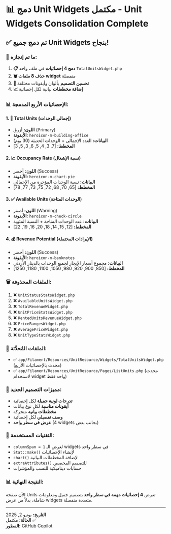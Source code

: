 # 📊 دمج Unit Widgets مكتمل - Unit Widgets Consolidation Complete

## ✅ **تم دمج جميع Unit Widgets بنجاح!**

### 🎯 **ما تم إنجازه:**
1. **📋 دمج 4 إحصائيات** في ملف واحد `TotalUnitsWidget.php`
2. **🗑️ حذف 8 ملفات widget** منفصلة
3. **🎨 تحسين التصميم** بألوان وأيقونات مختلفة
4. **📈 إضافة مخططات** بيانية لكل إحصائية

### 📊 **الإحصائيات الأربع المدمجة:**

#### 1. 🏢 **Total Units** (إجمالي الوحدات)
- **اللون:** أزرق (Primary)
- **الأيقونة:** `heroicon-m-building-office`
- **البيانات:** العدد الإجمالي + الوحدات الحديثة (30 يوم)
- **المخطط:** [7, 3, 4, 5, 6, 3, 5, 3]

#### 2. 📈 **Occupancy Rate** (نسبة الإشغال)
- **اللون:** أخضر (Success)
- **الأيقونة:** `heroicon-m-chart-pie`
- **البيانات:** نسبة الوحدات المؤجرة من الإجمالي
- **المخطط:** [65, 70, 68, 72, 75, 73, 77, 78]

#### 3. ✅ **Available Units** (الوحدات المتاحة)
- **اللون:** أصفر (Warning)
- **الأيقونة:** `heroicon-m-check-circle`
- **البيانات:** عدد الوحدات المتاحة + النسبة المئوية
- **المخطط:** [12, 15, 14, 18, 20, 16, 19, 22]

#### 4. 💰 **Revenue Potential** (الإيرادات المحتملة)
- **اللون:** أخضر (Success)
- **الأيقونة:** `heroicon-m-banknotes`
- **البيانات:** مجموع أسعار الإيجار لجميع الوحدات بالدينار الأردني
- **المخطط:** [850, 900, 920, 980, 1050, 1100, 1180, 1250]

### 🗑️ **الملفات المحذوفة:**
1. ❌ `UnitStatusStatsWidget.php`
2. ❌ `AvailableUnitsWidget.php`
3. ❌ `TotalRevenueWidget.php`
4. ❌ `UnitPriceStatsWidget.php`
5. ❌ `RentedUnitsRevenueWidget.php`
6. ❌ `PriceRangesWidget.php`
7. ❌ `AveragePriceWidget.php`
8. ❌ `UnitTypeStatsWidget.php`

### 📁 **الملفات المُحدَّثة:**
- ✅ `app/Filament/Resources/UnitResource/Widgets/TotalUnitsWidget.php` (محدث بالإحصائيات الأربع)
- ✅ `app/Filament/Resources/UnitResource/Pages/ListUnits.php` (محدث لاستخدام widget واحد فقط)

### 🎨 **مميزات التصميم الجديد:**
- **تدرجات لونية جميلة** لكل إحصائية
- **أيقونات مناسبة** لكل نوع بيانات
- **مخططات بيانية** متحركة
- **وصف تفصيلي** لكل إحصائية
- **عرض في سطر واحد** (4 widgets بجانب بعض)

### 🔧 **التقنيات المستخدمة:**
- `columnSpan = 1` لعرض الـ widgets في سطر واحد
- `Stat::make()` لإنشاء الإحصائيات
- `chart()` لإضافة المخططات البيانية
- `extraAttributes()` للتصميم المخصص
- حسابات ديناميكية للنسب والمؤشرات

### 📊 **النتيجة النهائية:**
الآن صفحة Units تعرض **4 إحصائيات مهمة في سطر واحد** بتصميم جميل ومعلومات شاملة، بدلاً من عرض widgets متعددة منفصلة.

---

**التاريخ:** يونيو 2, 2025  
**الحالة:** مكتمل ✅  
**المطور:** GitHub Copilot
